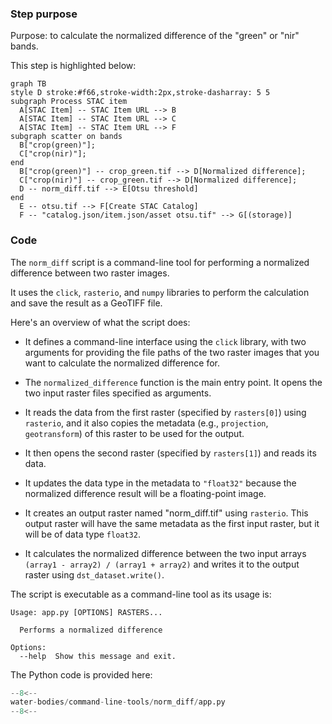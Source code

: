 ### Step purpose 

Purpose: to calculate the normalized difference of the "green" or "nir" bands.

This step is highlighted below:

``` mermaid
graph TB
style D stroke:#f66,stroke-width:2px,stroke-dasharray: 5 5
subgraph Process STAC item
  A[STAC Item] -- STAC Item URL --> B
  A[STAC Item] -- STAC Item URL --> C
  A[STAC Item] -- STAC Item URL --> F
subgraph scatter on bands
  B["crop(green)"];
  C["crop(nir)"];
end
  B["crop(green)"] -- crop_green.tif --> D[Normalized difference];
  C["crop(nir)"] -- crop_green.tif --> D[Normalized difference];
  D -- norm_diff.tif --> E[Otsu threshold]
end
  E -- otsu.tif --> F[Create STAC Catalog]
  F -- "catalog.json/item.json/asset otsu.tif" --> G[(storage)]
```

### Code

The `norm_diff` script is a command-line tool for performing a normalized difference between two raster images. 

It uses the `click`, `rasterio`, and `numpy` libraries to perform the calculation and save the result as a GeoTIFF file. 

Here's an overview of what the script does:

* It defines a command-line interface using the `click` library, with two arguments for providing the file paths of the two raster images that you want to calculate the normalized difference for.

* The `normalized_difference` function is the main entry point. It opens the two input raster files specified as arguments.

* It reads the data from the first raster (specified by `rasters[0]`) using `rasterio`, and it also copies the metadata (e.g., `projection`, `geotransform`) of this raster to be used for the output.

* It then opens the second raster (specified by `rasters[1]`) and reads its data.

* It updates the data type in the metadata to `"float32"` because the normalized difference result will be a floating-point image.

* It creates an output raster named "norm_diff.tif" using `rasterio`. This output raster will have the same metadata as the first input raster, but it will be of data type `float32`.

* It calculates the normalized difference between the two input arrays `(array1 - array2) / (array1 + array2)` and writes it to the output raster using `dst_dataset.write()`.

The script is executable as a command-line tool as its usage is:

```
Usage: app.py [OPTIONS] RASTERS...

  Performs a normalized difference

Options:
  --help  Show this message and exit.
```

The Python code is provided here:

```python linenums="1" title="water-bodies/command-line-tools/norm_diff/app.py"
--8<--
water-bodies/command-line-tools/norm_diff/app.py
--8<--
```